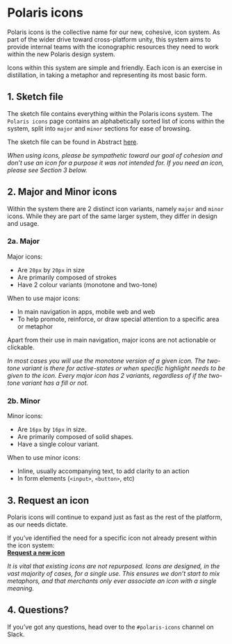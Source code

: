 # Polaris icons

Polaris icons is the collective name for our new, cohesive, icon system. As part of the wider drive toward cross-platform unity, this system aims to provide internal teams with the iconographic resources they need to work within the new Polaris design system.

Icons within this system are simple and friendly. Each icon is an exercise in distillation, in taking a metaphor and representing its most basic form.

## 1.	Sketch file

The sketch file contains everything within the Polaris icons system. The `Polaris icons` page contains an alphabetically sorted list of icons within the system, split into `major` and `minor` sections for ease of browsing.

The sketch file can be found in Abstract [here](https://share.abstractapp.com/f348c474-832c-4032-8867-4c84286d8666).

_When using icons, please be sympathetic toward our goal of cohesion and don’t use an icon for a purpose it was not intended for. If you need an icon, please see *Section 3* below._

## 2.	Major and Minor icons

Within the system there are 2 distinct icon variants, namely `major` and `minor` icons. While they are part of the same larger system, they differ in design and usage.

### 2a.	Major

Major icons:

* Are `20px` by `20px` in size
* Are primarily composed of strokes
* Have 2 colour variants (monotone and two-tone)

When to use major icons:

* In main navigation in apps, mobile web and web
* To help promote, reinforce, or draw special attention to a specific area or metaphor

Apart from their use in main navigation, major icons are not actionable or clickable.

_In most cases you will use the monotone version of a given icon. The two-tone variant is there for active-states or when specific highlight needs to be given to the icon. Every major icon has 2 variants, regardless of if the two-tone variant has a fill or not._

### 2b. Minor

Minor icons:

* Are `16px` by `16px` in size.
* Are primarily composed of solid shapes.
* Have a single colour variant.

When to use minor icons:

* Inline, usually accompanying text, to add clarity to an action
* In form elements (`<input>`, `<button>`, etc)

## 3.	Request an icon

Polaris icons will continue to expand just as fast as the rest of the platform, as our needs dictate.

If you’ve identified the need for a specific icon not already present within the icon system:  
**[Request a new icon](https://github.com/Shopify/polaris-icons/issues/new)**

_It is vital that existing icons are not repurposed. Icons are designed, in the vast majority of cases, for a single use. This ensures we don’t start to mix metaphors, and that merchants only ever associate an icon with a single meaning._

## 4.	Questions?

If you’ve got any questions, head over to the `#polaris-icons` channel on Slack.
